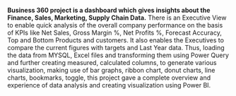 **Business 360 project is a dashboard which gives insights about the Finance, Sales, Marketing, Supply Chain Data.** 
There is an Executive View to enable quick analysis of the overall company performance on the basis of KPIs like Net Sales, Gross Margin %, Net Profits %, Forecast Accuracy, Top and Bottom Products and customers. 
It also enables the Executives to compare the current figures with targets and Last Year data.
Thus, loading the data from MYSQL, Excel files and transforming them using Power Query and further creating measured, calculated columns, to generate various visualization, 
making use of bar graphs, ribbon chart, donut charts, line charts, bookmarks, toggle, this project gave a complete overview and experience of data analysis and creating visualization using Power BI.
